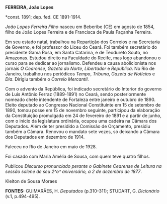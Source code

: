 **FERREIRA, João Lopes**

\*const. 1891; dep. fed. CE 1891-1914.

*João Lopes Ferreira Filho* nasceu em Beberibe (CE) em agosto de 1854,
filho de João Lopes Ferreira e de Francisca de Paula Façanha Ferreira.

Em seu estado natal, trabalhou na Repartição dos Correios e na
Secretaria de Governo, e foi professor do Liceu do Ceará. Foi também
secretário do presidente Gama Rosa, em Santa Catarina, e de Teodureto
Souto, no Amazonas. Estudou direito na Faculdade do Recife, mas logo
abandonou o curso para se dedicar ao jornalismo. Defendeu a causa
abolicionista nos jornais *O Cearense*, *Gazeta do Norte*, *Libertador*
e *República*. No Rio de Janeiro, trabalhou nos periódicos *Tempo*,
*Tribuna*, *Gazeta de Notícias* e *Dia*. Dirigiu também o *Correio
Mercantil*.

Com o advento da República, foi indicado secretário do Interior do
governo de Luís Antônio Ferraz (1889-1891) no Ceará, sendo
posteriormente nomeado chefe intendente de Fortaleza entre janeiro e
outubro de 1890. Eleito deputado ao Congresso Nacional Constituinte em
15 de setembro de 1890, tomou posse em 15 de novembro seguinte,
participou da elaboração da Constituição promulgada em 24 de fevereiro
de 1891 e a partir de junho, com o início da legislatura ordinária,
ocupou uma cadeira na Câmara dos Deputados. Além de ter presidido a
Comissão de Orçamento, presidiu também a Câmara. Renovou o mandato sete
vezes, só deixando a Câmara dos Deputados em dezembro de 1914.

Faleceu no Rio de Janeiro em maio de 1928.

Foi casado com Maria Amélia de Sousa, com quem teve quatro filhos.

Publicou *Discurso pronunciado perante o Gabinete Cearense de Leitura na
sessão solene de seu 2^o^ aniversário, a 2 de dezembro de 1877*.

Kleiton de Sousa Moraes

**FONTES:** GUIMARÃES, H. *Deputados* (p.310-311); STUDART, G.
*Dicionário* (v.1, p.494-495).
